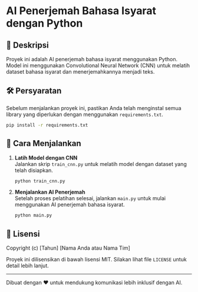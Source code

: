 # AI Penerjemah Bahasa Isyarat dengan Python

## 📌 Deskripsi
Proyek ini adalah AI penerjemah bahasa isyarat menggunakan Python. Model ini menggunakan Convolutional Neural Network (CNN) untuk melatih dataset bahasa isyarat dan menerjemahkannya menjadi teks.

## 🛠️ Persyaratan
Sebelum menjalankan proyek ini, pastikan Anda telah menginstal semua library yang diperlukan dengan menggunakan `requirements.txt`.

```sh
pip install -r requirements.txt
```

## 🚀 Cara Menjalankan
1. **Latih Model dengan CNN**  
   Jalankan skrip `train_cnn.py` untuk melatih model dengan dataset yang telah disiapkan.
   
   ```sh
   python train_cnn.py
   ```

2. **Menjalankan AI Penerjemah**  
   Setelah proses pelatihan selesai, jalankan `main.py` untuk mulai menggunakan AI penerjemah bahasa isyarat.
   
   ```sh
   python main.py
   ```

## 📜 Lisensi
Copyright (c) [Tahun] [Nama Anda atau Nama Tim]

Proyek ini dilisensikan di bawah lisensi MIT. Silakan lihat file `LICENSE` untuk detail lebih lanjut.

---

Dibuat dengan ❤️ untuk mendukung komunikasi lebih inklusif dengan AI.

